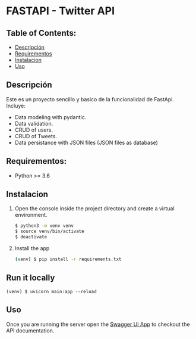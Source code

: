 # FASTAPI - Twitter API

## Table of Contents:
- [Descripción](#description)
- [Requirementos](#requirements)
- [Instalacion](#installation)
- [Uso](#run-it-locally)


## Descripción
Este es un proyecto sencillo y basico de la funcionalidad de FastApi.
Incluye:
- Data modeling with pydantic.
- Data validation.
- CRUD of users.
- CRUD of Tweets.
- Data persistance with JSON files (JSON files as database)


## Requirementos:
- Python >= 3.6

## Instalacion

1. Open the console inside the project directory and create a virtual environment.
    ```bash
    $ python3 -m venv venv
    $ source venv/bin/activate
    $ deactivate
    ```

2. Install the app
    ```bash
    (venv) $ pip install -r requirements.txt
    ```

## Run it locally
```
(venv) $ uvicorn main:app --reload
```

## Uso
Once you are running the server open the [Swagger UI App](http://localhost:8000/docs) to checkout the API documentation.
